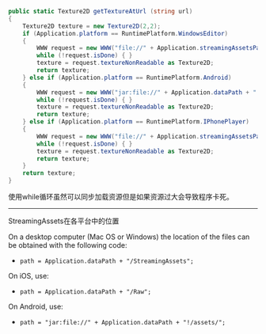 ```cs
public static Texture2D getTextureAtUrl (string url)
{
    Texture2D texture = new Texture2D(2,2);
    if (Application.platform == RuntimePlatform.WindowsEditor)
    {
        WWW request = new WWW("file://" + Application.streamingAssetsPath + "/" + url);
        while (!request.isDone) { }
        texture = request.textureNonReadable as Texture2D;
        return texture;
    } else if (Application.platform == RuntimePlatform.Android)
    {
        WWW request = new WWW("jar:file://" + Application.dataPath + "!/assets/" + url);
        while (!request.isDone) { }
        texture = request.textureNonReadable as Texture2D;
        return texture;
    } else if (Application.platform == RuntimePlatform.IPhonePlayer)
    {
        WWW request = new WWW("file://" + Application.streamingAssetsPath + "/" + url);
        while (!request.isDone) { }
        texture = request.textureNonReadable as Texture2D;
        return texture;
    }
    return texture;
}
```
使用while循环虽然可以同步加载资源但是如果资源过大会导致程序卡死。

---

StreamingAssets在各平台中的位置

On a desktop computer (Mac OS or Windows) the location of the files can be obtained with the following code:
 - `path = Application.dataPath + "/StreamingAssets";`

On iOS, use:
 - `path = Application.dataPath + "/Raw";`

On Android, use:
 - `path = "jar:file://" + Application.dataPath + "!/assets/";`